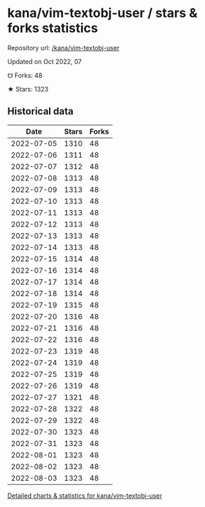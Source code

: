 # kana/vim-textobj-user / stars & forks statistics

Repository url: [/kana/vim-textobj-user](https://github.com/kana/vim-textobj-user)

Updated on Oct 2022, 07

☋ Forks: 48

★ Stars: 1323

## Historical data
| Date | Stars | Forks |
|------|-------|-------|
| 2022-07-05 | 1310 | 48 | 
| 2022-07-06 | 1311 | 48 | 
| 2022-07-07 | 1312 | 48 | 
| 2022-07-08 | 1313 | 48 | 
| 2022-07-09 | 1313 | 48 | 
| 2022-07-10 | 1313 | 48 | 
| 2022-07-11 | 1313 | 48 | 
| 2022-07-12 | 1313 | 48 | 
| 2022-07-13 | 1313 | 48 | 
| 2022-07-14 | 1313 | 48 | 
| 2022-07-15 | 1314 | 48 | 
| 2022-07-16 | 1314 | 48 | 
| 2022-07-17 | 1314 | 48 | 
| 2022-07-18 | 1314 | 48 | 
| 2022-07-19 | 1315 | 48 | 
| 2022-07-20 | 1316 | 48 | 
| 2022-07-21 | 1316 | 48 | 
| 2022-07-22 | 1316 | 48 | 
| 2022-07-23 | 1319 | 48 | 
| 2022-07-24 | 1319 | 48 | 
| 2022-07-25 | 1319 | 48 | 
| 2022-07-26 | 1319 | 48 | 
| 2022-07-27 | 1321 | 48 | 
| 2022-07-28 | 1322 | 48 | 
| 2022-07-29 | 1322 | 48 | 
| 2022-07-30 | 1323 | 48 | 
| 2022-07-31 | 1323 | 48 | 
| 2022-08-01 | 1323 | 48 | 
| 2022-08-02 | 1323 | 48 | 
| 2022-08-03 | 1323 | 48 | 


[Detailed charts & statistics for kana/vim-textobj-user](https://reviewgithub.com/rep/kana/vim-textobj-user)
